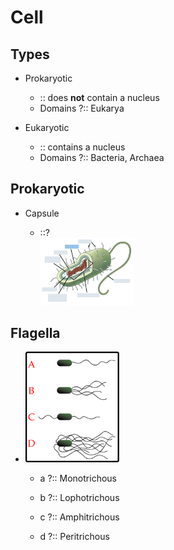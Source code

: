 # Cell

## Types

-   Prokaryotic

    -   :: does **not** contain a nucleus
    -   Domains ?:: Eukarya

-   Eukaryotic

    -   :: contains a nucleus
    -   Domains ?:: Bacteria, Archaea

## Prokaryotic

-   Capsule

    -   ::?  
        <img src="images/prokaryotic-capsule.png" width="150" />

## Flagella

-   <img src="images/flagella.png" width="150" />

    -   a ?:: Monotrichous

    -   b ?:: Lophotrichous

    -   c ?:: Amphitrichous

    -   d ?:: Peritrichous
